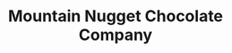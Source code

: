 ---
title: "Mountain Nugget Chocolate Company"
url: /rossland/mountain-nugget-chocolate-company/
shop: Süßwaren
---